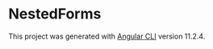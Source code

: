 # NestedForms



This project was generated with [Angular CLI](https://github.com/angular/angular-cli) version 11.2.4.
